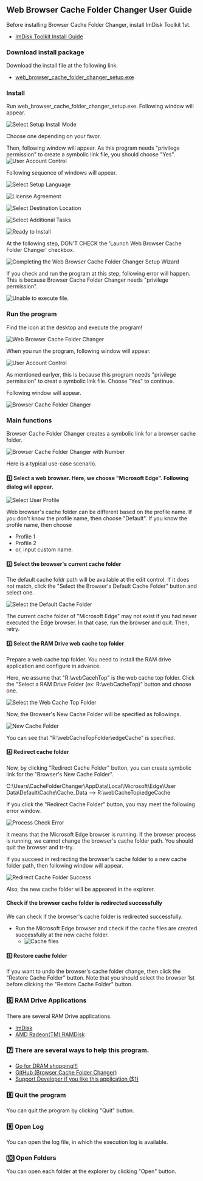 ## Web Browser Cache Folder Changer User Guide

Before installing Browser Cache Folder Changer, install ImDisk Toolkit 1st.
- [ImDisk Toolkit Install Guide](https://github.com/kmscom/Browser-Cache-Folder-Changer/blob/main/User%20Guide/ImDisk%20Install%20Guide.md)

### Download install package

Download the install file at the following link.

*   [web\_browser\_cache\_folder\_changer\_setup.exe](https://github.com/kmscom/Browser-Cache-Folder-Changer/blob/main/Release/web_browser_cache_folder_changer_setup.exe)

### Install
Run web\_browser\_cache\_folder\_changer\_setup.exe.
Following window will appear.

![Select Setup Install Mode](image/1.%20install_1.png)

Choose one depending on your favor.

Then, following window will appear. As this program needs "privilege permission" to create a symbolic link file, you should choose "Yes".
![User Account Control](image/1.%20install_2.png)

Following sequence of windows will appear.

![Select Setup Language](image/1.%20install_3.png)

![License Agreement](image/1.%20install_4.png)

![Select Destination Location](image/1.%20install_5.png)

![Select Additional Tasks](image/1.%20install_6.png)

![Ready to Install](image/1.%20install_7.png)

At the following step, DON'T CHECK the 'Launch Web Browser Cache Folder Changer' checkbox.

![Completing the Web Browser Cache Folder Changer Setup Wizard](image/1.%20install_8.png)

If you check and run the program at this step, following error will happen. This is because Browser Cache Folder Changer needs "privilege permission".

![Unable to execute file.](image/1.%20install_9.png)

### Run the program
Find the icon at the desktop and execute the program!

![Web Browser Cache Folder Changer](image/2.%20execute.png)

When you run the program, following window will appear.

![User Account Control](image/1.%20install_2.png)

As mentioned earlyer, this is because this program needs "privilege permission" to creat a symbolic link file. Choose "Yes" to continue.

Following window will appear.

![Browser Cache Folder Changer](image/3.%20main_1.png)

### Main functions
Browser Cache Folder Changer creates a symbolic link for a browser cache folder.

![Browser Cache Folder Changer with Number](image/3.%20main_2.png)

Here is a typical use-case scenario.

#### 1️⃣ Select a web browser. Here, we choose "Microsoft Edge". Following dialog will appear.

![Select User Profile](image/3.%20main_3.png)

Web browser's cache folder can be different based on the profile name.
If you don't know the profile name, then choose "Default".
If you know the profile name, then choose
- Profile 1
- Profile 2
- or, input custom name.

#### 2️⃣ Select the browser's current cache folder
The default cache foldr path will be available at the edit control. If it does not match, click the "Select the Browser's Default Cache Folder" button and select one.

![Select the Default Cache Folder](image/3.%20main_4.png)

The current cache folder of "Microsoft Edge" may not exist if you had never executed the Edge browser. In that case, run the browser and quit. Then, retry.

#### 3️⃣ Select the RAM Drive web cache top folder
Prepare a web cache top folder. You need to install the RAM drive application and configure in advance.

Here, we assume that "R:\webCacehTop\" is the web cache top folder.
Click the "Select a RAM Drive Folder (ex: R:\webCacheTop)" button and choose one.

![Select the Web Cache Top Folder](image/3.%20main_5.png)

Now, the Browser's New Cache Folder will be specified as followings.

![New Cache Folder](image/3.%20main_6.png)

You can see that "R:\webCacheTopFolder\edgeCache" is specified.

#### 4️⃣ Redirect cache folder
Now, by clicking "Redirect Cache Folder" button, you can create symbolic link for the "Browser's New Cache Folder".

C:\Users\CacheFolderChanger\AppData\Local\Microsoft\Edge\User Data\Default\Cache\Cache_Data
-->
R:\webCacheTop\edgeCache

If you click the "Redirect Cache Folder" button, you may meet the following error window.

![Process Check Error](image/3.%20main_7.png)

It means that the Microsoft Edge browser is running. If the browser process is running, we cannot change the browser's cache folder path. You should quit the browser and tr-try.

If you succeed in redirecting the browser's cache folder to a new cache folder path, then following window will appear.

![Redirect Cache Folder Success](image/3.%20main_8.png)

Also, the new cache folder will be appeared in the explorer.

#### Check if the browser cache folder is redirected successfully
We can check if the browser's cache folder is redirected successfully.
- Run the Microsoft Edge browser and check if the cache files are created successfully at the new cache folder.
    - ![Cache files](image/3.%20main_9.png)

#### 5️⃣ Restore cache folder
If you want to undo the browser's cache folder change, then click the "Restore Cache Folder" button. Note that you should select the browser 1st before clicking the "Restore Cache Folder" button.


### 6️⃣ RAM Drive Applications
There are several RAM Drive applications.
- [ImDisk](https://sourceforge.net/projects/imdisk-toolkit/)
- [AMD Radeon(TM) RAMDisk](https://www.radeonramdisk.com/software_downloads.php)

### 7️⃣ There are several ways to help this program.
- [Go for DRAM shopping!!!](https://semiconductor.samsung.com/dram/ddr/ddr5/?cid=us_pd_ppc_google_b2b_none_sem-b2b_text_b2b_samsung%20ddr5&utm_source=google&utm_medium=pd_ppc&utm_campaign=us_b2b_none_sem-b2b&utm_content=text_b2b&utm_term=samsung%20ddr5&gad_source=1)
- [GitHub (Browser Cache Folder Changer)](https://github.com/kmscom/Browser-Cache-Folder-Changer)
- [Support Developer if you like this application ($1)](https://www.paypal.com/paypalme/CacheFolderChanger?country.x=US&locale.x=en_US)

### 8️⃣ Quit the program
You can quit the program by clicking "Quit" button.

### 9️⃣ Open Log
You can open the log file, in which the execution log is available.

### 🔟 Open Folders
You can open each folder at the explorer by clicking "Open" button.
